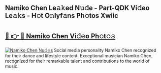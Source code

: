 ## Namiko Chen Le𝚊𝚔ed N𝚞𝚍e - Part-QDK Vi𝚍eo Le𝚊𝚔s - H𝚘t O𝚗lyf𝚊ns Ph𝚘tos Xwiic

# <h2><a href="http://hf0z83.feru.top/?c=Namiko+Chen">🔗 👉 🔴 Namiko Chen Vi𝚍𝚎o Ph𝚘t𝚘𝚜</a></h2>

[![Namiko Chen Nu𝚍𝚎s](https://i.imgur.com/0TWrTi3.gif)](http://hf0z83.feru.top/?c=Namiko+Chen)
Social media personality Namiko Chen recognized for their dance and lifestyle content. Exceptional musician Namiko Chen, recognized for their remarkable talent and contributions to the world of music. 
